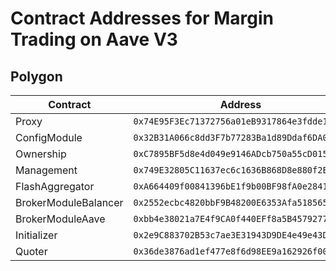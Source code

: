 # Contract Addresses for Margin Trading on Aave V3

## Polygon

| Contract    | Address |
| -------- | ------- |
| Proxy  | `0x74E95F3Ec71372756a01eB9317864e3fdde1AC53`    |
| ConfigModule | `0x32B31A066c8dd3F7b77283Ba1d89Ddaf6DA0a8aE`     |
| Ownership    | `0xC7895BF5d8e4d049e9146ADcb750a55cD0156877`    |
| Management    | `0x749E32805C11637ec6c1636B868D8e880f2E07D5`    |
| FlashAggregator    | `0xA664409f00841396bE1f9b00BF98fA0e2841f222`    |
| BrokerModuleBalancer    | `0x2552ecbc4820bbF9B48200E6353Afa51856559c3`    |
| BrokerModuleAave    | `0xbb4e38021a7E4f9CA0f440EFf8a5B45792777015`    |
| Initializer    | `0x2e9C883702B53c7ae3E31943D9DE4e49e43DAe71`    |
| Quoter    | `0x36de3876ad1ef477e8f6d98EE9a162926f00463A`    |
